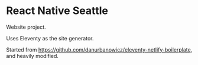 # React Native Seattle

Website project.

Uses Eleventy as the site generator.

Started from https://github.com/danurbanowicz/eleventy-netlify-boilerplate, and heavily modified.
